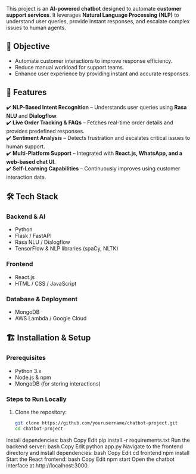 This project is an **AI-powered chatbot** designed to automate **customer support services**. It leverages **Natural Language Processing (NLP)** to understand user queries, provide instant responses, and escalate complex issues to human agents.  

## 🎯 Objective  
- Automate customer interactions to improve response efficiency.  
- Reduce manual workload for support teams.  
- Enhance user experience by providing instant and accurate responses.  

## 🚀 Features  
✔️ **NLP-Based Intent Recognition** – Understands user queries using **Rasa NLU** and **Dialogflow**.  
✔️ **Live Order Tracking & FAQs** – Fetches real-time order details and provides predefined responses.  
✔️ **Sentiment Analysis** – Detects frustration and escalates critical issues to human support.  
✔️ **Multi-Platform Support** – Integrated with **React.js, WhatsApp, and a web-based chat UI**.  
✔️ **Self-Learning Capabilities** – Continuously improves using customer interaction data.  

## 🛠️ Tech Stack  
### **Backend & AI**  
- Python  
- Flask / FastAPI  
- Rasa NLU / Dialogflow  
- TensorFlow & NLP libraries (spaCy, NLTK)  

### **Frontend**  
- React.js  
- HTML / CSS / JavaScript  

### **Database & Deployment**  
- MongoDB  
- AWS Lambda / Google Cloud  

## 🏗️ Installation & Setup  
### **Prerequisites**  
- Python 3.x  
- Node.js & npm  
- MongoDB (for storing interactions)  

### **Steps to Run Locally**  
1. Clone the repository:  
   ```bash
   git clone https://github.com/yourusername/chatbot-project.git
   cd chatbot-project
Install dependencies:
bash
Copy
Edit
pip install -r requirements.txt
Run the backend server:
bash
Copy
Edit
python app.py
Navigate to the frontend directory and install dependencies:
bash
Copy
Edit
cd frontend
npm install
Start the React frontend:
bash
Copy
Edit
npm start
Open the chatbot interface at http://localhost:3000.
